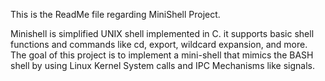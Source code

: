 This is the ReadMe file regarding MiniShell Project.

Minishell is simplified UNIX shell implemented
in C. it supports basic shell functions and commands like 
cd, export, wildcard expansion, and more. The goal of this
project is to implement a mini-shell that mimics the BASH
shell by using Linux Kernel System calls and IPC Mechanisms 
like signals.
